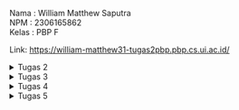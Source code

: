 Nama : William Matthew Saputra  
NPM : 2306165862  
Kelas : PBP F  

Link: https://william-matthew31-tugas2pbp.pbp.cs.ui.ac.id/

<details>
  <summary>Tugas 2</summary>

**TUGAS 2**  
**Memuat project django baru**  
Dalam pembuatan proyek Django baru, ada beberapa hal dasar yang harus disiapkan mulai dari penyimpanan lokal, repository pada GitHub hingga hal - hal penting seperti _virtual environment_ dan lainnya. Penyimpanan lokal berguna untuk menyimpan data secara lokal pada penyimpanan komputer, sedangkan _repository_ GitHub adalah ruang penyimpanan secara daring. Data pada penyimpanan lokal nantinya akan di _push_ ke _repository_ GitHub sehingga data bisa diakses oleh pengembang lain sekaligus bisa dilacak perubahannya. Setelah menyiapkan penyimpanan lokal dan _repository_ GitHub, saya membuat dan mengaktifkan _virtual environment_ untuk mengisolasi _package_ dan _dependencies_ dari aplikasi sehingga tidak terjadi konflik dengan versi lain yang terdapat pada komputer. Selanjutnya, saya menyiapkan dependencies yang merupakan sebuah modul untuk fungsionalitas suatu perangkat lunak. _Dependencies_ mencakup _library_, _framework_, ataupun _package_. Pada kasus ini, saya menambahkan _dependencies_ melalui _file_ yang bernama `requirements.txt` yang nantinya akan di _install_ dengan memanfaatkan _virtual environment_. Setelah semua hal sudah siap, saya membuat proyek Django dengan nama `tugas2pbp` dengan perintah `django-admin startproject tugas2pbp .` Sebelum dijalankan, proyek Django harus diatur konfigurasinya pada file `settings.py`. Bagian yang harus diubah adalah `ALLOWED_HOST`, yang merupakan daftar host yang diperbolehkan untuk mengakses aplikasi web. Setelah itu, proyek Django ini bisa di deploy.  
  
**Membuat aplikasi dengan nama `main` pada proyek tersebut**  
Untuk membuat aplikasi dengan nama main pada proyek, saya menggunakan perintah `python manage.py startapp main` sehingga dirketori `main` baru akan terbentuk. Setelah itu saya mendaftarkan aplikasi `main` ke dalam proyek melalui file `settings.py`. Saya menambahkan `main` pada bagian `INSTALLED_APPS` pada file tersebut.  
  
**Melakukan routing pada proyek agar dapat menjalankan aplikasi `main`**  
Routing proyek dilakukan agar aplikasi `main` bisa dibuka melalui web. Routing dilakukan dengan membuat berkas `urls.py` pada direktori `main` yang sudah dibuat sebelumnya. Hal ini dilakukan untuk mengatur rute URL secara spesifik berdasarkan fitur yang ada pada aplikasi. Setelah itu saya menambahkan rute URL menggunakan fungsi _include_ pada berkas `urls.py`  pada direktori proyek untuk mengarahkan routing URL pada tingkat yang lebih luas dan mengarahkannya ke aplikasi.  

**Membuat model pada aplikasi `main` dengan nama `Product` dan memiliki atribut wajib (name, price, description)**  
Saya membuat model pada aplikasi dengan memodifikasi berkas `models.py` pada direktori main. Untuk tugas ini, saya menggunakan _CharField_ untuk atribut `name`, _IntegerField_ untuk atribut `price`, _TextField_ untuk atribut `description`, _DecimalField_ untuk atribut `thickness`, dan juga _TextField_ untuk atribut `user_reviews`. Setelah membuat model sesuai keinginan, saya melakukan migrasi model untuk mengubah struktur tabel data sesuai dengan model yang saya sudah definisikan.  

**Membuat sebuah fungsi pada `views.py` untuk dikembalikan ke dalam sebuah template HTML yang menampilkan nama aplikasi serta nama dan kelas kamu**  
`views.py` akan ditambahkan fungsi yang mengembalikan data yang diinginkan ke template HTML. Pada tugas ini, saya mengembalikan nama aplikasi, nama pribadi, dan kelas ke template HTML.  

**Membuat sebuah routing pada `urls.py` aplikasi `main` untuk memetakan fungsi yang telah dibuat pada `views.py`.**  
Saya menambahkan rute URL pada `urls.py` untuk mengatur rute URL yang berhubungan dengan aplikasi `main`. Pada kasus ini, URL akan memetakan fungsi yang sudah dibuat pada `views.py`. Hal ini berguna untuk menggunakan fungsi yang sudah dibuat melalui URL tertentu.  

**Melakukan deployment ke PWS terhadap aplikasi yang sudah dibuat sehingga nantinya dapat diakses oleh teman-temanmu melalui Internet.**  
Setelah menyiapkan seluruh komponen yang diperlukan untuk membuat aplikasi, saya melakukan deployment dengan menambahkan URL deployment pada berkasi `settings.py`, dilanjutkan dengan perintah _git add, commit_, dan _push_ perubahan ke GitHub sekaligus ke server PWS. Setelah _deployment_ berhasil, aplikasi bisa diakses melalui internet.  

**Bagan dan penjelasan**  
![PBP William (1)](https://github.com/user-attachments/assets/55e7a8d4-3280-4f35-8e1f-3c94cbfb3773)  
Bagan tersebut menggambarkan flow kerja dari aplikasi Django. Hal ini diawali dengan _request client_ dari pengguna yang akan diterima oleh `urls.py` yang berfungsi untuk menentukan _view_ yang tepat. Setelah itu, request akan diteruskan ke `views.py` yang nantinya akan berinteraksi dengan `models.py` dalam bentuk membaca atau menulis data yang diperlukan oleh database. Setelah proses data, `views.py` akan menerima data dari `main.html` yang berfungsi sebagai _template_ HTML dan bisa melakukan visualisasi data yang sudah diproses menjadi tampilan yang bisa dinikmati pengguna. Proses ini diakhiri dengan `views.py` yang mengirimkan HTTP _response_ berupa HTML yang sudah diproses atau dirender kepada pengguna.

**Bagian Pertanyaan**  
**1. Jelaskan fungsi git dalam pengembangan perangkat lunak!**  
Git adalah sebuah _distributed version control system_ (dVCS) yang berfungsi sebagai mengontrol dan melacak perubahan versi yang terjadi pada suatu proyek. Hal ini memungkinkan pengembang untuk memastikan bahwa setiap perubahan yang terjadi bisa diatur, dipantau, dan dilacak secara menyeluruh. Selain itu, perubahan juga bisa dibandingkan bahkan dibatalkan juga diperlukan. Inilah menjadi salah satu tools yang digunakan developer untuk berkolaborasi dalam menyelesaikan suatu projek. Developer bisa secara bebas bekerja pada bagian yang berbeda secara bersamaan tanpa mengganggu pekerjaan yang lain.  
  
**2. Menurut Anda, dari semua framework yang ada, mengapa framework Django dijadikan permulaan pembelajaran pengembangan perangkat lunak?**  
Framework Django digunakan sebagai permulaan dalam pembelajaran pengembangan perangkat lunak karena Django sendiri yang ramah untuk pengguna baru. Secara teknis, Django sudah dirancang untuk mengatasi beberapa kerumitan yang terjadi dalam pengembangan web. Rancangan ini juga mencakup ekosistem yang besar, baik, sekaligus memiliki keamanan yang terjamin. Selain itu Django bersifat _open-source_ yang memungkinkan pengembang untuk melakukan modifikasi secara luas. Ada banyak versi, dokumentasi, dan sudah dilengkapi dengan komunitas yang besar dan aktif.  
  
**3. Mengapa model pada Django disebut sebagai ORM?**  
Model pada Django disebut sebagai ORM (_Object Relational Mapping_) karena Django menggunakan cara ini untuk memetakan objek Python ke tabel _database_ yang bersifat _relational_. Pengembang dipermudah melalui kehadiran cara ini, karena mereka tidak perlu  untuk berurusan dengan query SQL secara manual untuk berhubungan dengan _database_. Hal ini cukup digantikan dengan menggunakan model di Python yang secara otomatis diubah menjadi operasi _database_.  
</details>

<details>
  <summary>Tugas 3</summary>

**TUGAS 3**  
**Membuat input form untuk menambahkan objek model pada app sebelumnya.**  
Langakh ini dimulai dengan membuat `forms.py` pada untuk membuat _forms_ yang bisa menerima data baru. Form menggunakan model `Product` yang mencakup field yang relevan. Setelah itu kita perbarui kode `views.py` dengan menambahkan fungsi `product_entry`. Fungsi ini menerima data, memvalidasi input, serta menyimpan data tersebut. Setelah berhasil disimpan maka pengguna akan di _redirect_ ke halaman utama. Lalu `views.py` dan `main.html` dimodifikasi untuk menampilan semua entri produk yang sudah dibuat.  

**Tambahkan 4 fungsi views baru untuk melihat objek yang sudah ditambahkan dalam format XML, JSON, XML by ID, dan JSON by ID.**  
    1.  **Format XML**  
        Kita perlu menambahkan fungsi `show_xml` yang mengambil seluruh data dari entry `Product` menggunakan `Product.objects.all()`. Lalu kita gunakan fungsi `serializers.serialize("xml", data)` yang mengembalikan hasil dengan tipe XML. 
          
        ```
        def show_xml(request):
            data = MoodEntry.objects.all()
            return HttpResponse(serializers.serialize("xml", data), content_type="application/xml")
            ```  
            
   2.  **Format JSON**  
       Fungsi yang akan digunakan adalah `show_json` yang serupa dengan `show_xml`. Nantinya fungsi ini akan mengembalikan hasil dengan tipe JSON.  
         
       ```
       def show_json(request):
            data = MoodEntry.objects.all()
            return HttpResponse(serializers.serialize("json", data), content_type="application/json")
       ```
       
  3. **XML by ID dan JSON by ID**  
      Fungsi tambahan`show_xml_by_id` dan `show_json_by_id` digunakan untuk mengambil data `Product` menggunakan ID. Query dilakukan menggunakan `data = MoodEntry.objects.filter(pk=id)` untuk mengambil data sesuai ID, lalu diubah menjadi format XML atau JSON sesuai yang dipanggil. Untuk memanggilnya kita bisa menambahkan ID di belakang URL.  
        
      ```
      def show_xml_by_id(request, id):
            data = MoodEntry.objects.filter(pk=id)
            return HttpResponse(serializers.serialize("xml", data), content_type="application/xml")
      ```  
  
      ```
      def show_json_by_id(request, id):
            data = MoodEntry.objects.filter(pk=id)
            return HttpResponse(serializers.serialize("json", data), content_type="application/json")
      ```    


**Membuat routing URL untuk masing-masing views yang telah ditambahkan pada poin 2.**  
URL ditambahkan pada file `urls.py` supaya fungsi - fungsi yang sudah ditambahkan pada `views.py` bisa diakses dan dimanfaatkan.  

```
urlpatterns = [
    path('', show_main, name='show_main'),
    path('create_product_entry',create_product_entry, name='create_product_entry'),
    path('xml/', show_xml, name='show_xml'),
    path('json/', show_json, name='show_json'),
    path('xml/<str:id>/', show_xml_by_id, name='show_xml_by_id'),
    path('json/<str:id>/', show_json_by_id, name='show_json_by_id'),
]
```
  
**Bagian Pertanyaan**  
**Jelaskan mengapa kita memerlukan data delivery dalam pengimplementasian sebuah platform?**  
Data delivery sangat penting dalam pengimplementasian sebuah platform karena data adalah bagian utama dari interaksi antara pengguna dengan sistem. Peran data delivery adalah memastikan agar komunikasi data antara server dan klien bisa berjalan dengan baik. Salah satu contoh dari data delivery yang baik adalah pada aplikasi web dimana klien pengguna bisa mengakses informasi, memasukkan input, hingga menerima respon secara _real time_.  

**Menurutmu, mana yang lebih baik antara XML dan JSON? Mengapa JSON lebih populer dibandingkan XML?**
JSON dan XML memiliki kelebihan dan kekurangannya masing - masing . Namun JSON sering dianggap lebih baik, terutama untuk aplikasi web karena:
  1. Sintaks yang lebih mudah: Sintaks JSON lebih sederhana dan mudah dibaca baik oleh komputer maupun manusia.
  2. Kompatibel dengan JavaScript: JSON adalah turunan dari JavaScript sehingga mudah digunakan dalam aplikasi web tanpa memerlukan parser tambahan.
  3. Efisiensi proses: JSON memiliki struktur dengan basis objek dan array saja sehingga memudahkan proses di berbagai bahasa pemograman.
Dari sudu pandang XML, XMl lebih rumit karena membutuhkan banyak tag yang harus ditulis sehingga ukurannya besar dan lebih lambat dalam melakukan proses.

**Jelaskan fungsi dari method `is_valid()` pada form Django dan mengapa kita membutuhkan method tersebut?**
Method `is_valid()` pada form Django berfungsi untuk memvalidasi input data yang dilakukan oleh pengguna ke dalam form. Method ini mencegah data yang tidak valid atau rusak masuk ke dalam sistem, misalnya angka yang di luar rentang, format nama yang salah, dan lainnya.

**Mengapa kita membutuhkan csrf_token saat membuat form di Django? Apa yang dapat terjadi jika kita tidak menambahkan csrf_token pada form Django? Bagaimana hal tersebut dapat dimanfaatkan oleh penyerang?**
`csrf_token` adalah _randomized token_ yang dihasilkan Django untuk melindungi aplikasi dari serangan CSRF. Serangan ini terjadi ketika ada permintaan berbahaya ke server seperti mengubah data penting menggunakan akun pengguna yang sudah terverifikasi. Tanpa `csrf_token` pada form, aplikasi akan rentan terhadap serangan dan bisa disalahgunakan hingga skala besar seperti menggubah data transaksi dan serangan serupa. Dengan menambahkan `csrf_token` kita memastikan bahwa setiap permintaan POST berasal dari sumber yang valid.

**POSTMAN**

**JSON**  
![image](https://github.com/user-attachments/assets/2bc3c452-ec73-4a21-b39d-0be6c8eaed50)  

**JSON BY ID**  
![image](https://github.com/user-attachments/assets/732802a6-a0bf-423c-a32c-32454d23b9c2)  

**XML**  
![image](https://github.com/user-attachments/assets/c9cbd717-1066-4bc1-aa9e-2e2b7416964e)  

**XML BY ID**  
![image](https://github.com/user-attachments/assets/731d0ec8-eb8e-47d9-8ba4-aa9aaea85a9e)  

</details>

<details>
  <summary>Tugas 4</summary>

**Tugas 4**
  
**Implementasi** 
**Mengimplementasikan fungsi registrasi, login, dan logout untuk memungkinkan pengguna untuk mengakses aplikasi sebelumnya dengan lancar.** 

Implementasi fungsi `registrasi`, `login`, dan `logout` pada aplikasi Django bertujuan untuk mengatur akses pengguna ke halaman yang di-restrict, seperti halaman utama pada aplikasi. 

Fungsi `register` bertujuan untuk membuat akun pengguna baru agar mereka bisa login dan mengakses halaman yang dibatasi. Fungsi ini ditambahkan pada file `views.py` pada direktori `main`. Untuk tampilan registrasi akan di-handle oleh `register.html` yang berada di direktori `main`. Fungsi ini menggunakan `UserCreationForm` dari Django yang akan menyediakan formulir pendaftaran untuk akun baru. Selanjutnya, pengguna akan mengirimkan data melalui form yang datanya akan divalidasi menggunakan `form.is_valid()`. Jika valid, nantinya akun baru akan disimpan pada `form.save()`. Setelah itu, pengguna akan mendapat pesan berhasil dan akan diarahkan kembali ke halaman `login`.

Mengautentikasi pengguna sehingga mereka bisa login dan mengakses halaman. Fungsi ini ditambahkan pada file `views.py` yang berada pada direktori `main`. Tampilan fungsi ini akan di-handle oleh file `login.html` yang berada pada direktori `main`. Fungsi ini menggunakan `AuthenticationForm` dari Django. Selanjutnya, pengguna akan mengirimkan data form login yang nantinya akan divalidasi. Jika valid, artinya pengguna berhasil diidentifikasi dengan `form.get_user()`. Setelah validasi, fungsi `login(request, user)` digunakan untuk melakukan proses login, menciptakan sesi baru untuk pengguna yang berhasil login.

Fungsi `logout` bertujuan untuk menghapus sesi pengguna yang telah login sehingga mereka tidak bisa mengakses halaman yang dibatasi. Fungsi ini ditambahkan ke file `views.py` yang berada pada direktori `main`. Fungsi ini menggunakan `logout(request)` dari Django yang bisa menghapus sesi pengguna saat ini. Setelah sesi dihapus, pengguna akan diarahkan ke halaman `login` sehingga mereka harus login ulang. Tombol ini ditambahkan ke dalam template `main.html`.  

**Menghubungkan model product dengan user**  
  
Model `Product` dan `User` dihubungkan untuk memetakan kepemilikan user atas product yang dibuatnya. Hal ini dilakukan dengan cara mengimpor model `User` pada `models.py` dilanjutkan dengan menambahkan `ForeignKey` pada model `Product`.

```
class Product(models.Model): 
    user = models.ForeignKey(User, on_delete=models.CASCADE)
```  

Kode tersebut berfungsi untuk menghubungkan satu `Product` dengan satu `User` melalui sebuah relationship.  

Selanjutnya kita ubah fungsi `create_product_entry`:
```
def create_product_entry(request):
    form = ProductForm(request.POST or None)

    if form.is_valid() and request.method == "POST":
        product_entry = form.save(commit=False)
        product_entry.user = request.user
        product_entry.save()
        return redirect('main:show_main')

    context = {'form': form}
    return render(request, "create_product_entry.html", context)
```

Fungsi `create_product_entry` menggunakan `commit=False` untuk mencegah Django langsung menyimpan data ke database setelah form divalidasi. Ini memungkinkan kita memodifikasi objek terlebih dahulu, seperti mengisi field `user` dengan `request.user` yang sedang login. Setelah itu, objek disimpan ke database, menandakan bahwa entri product tersebut milik pengguna yang sedang terautentikasi.  


Selanjutnya ubah value dari `product_entries` dan `context` pada `show_main` menjadi:
```
def show_main(request):
    product_entries = Product.objects.filter(user=request.user)
    context = {
        'name': request.user.username,
        'product_entries': product_entries
```

Kode tersebut menampilkan `Product` yang terkait dengan pengguna yang sedang login, dengan menyaring objek berdasarkan `User` yang sedang login. Selain itu, `request.user.username` digunakan untuk menampilkan username pengguna di halaman utama.  
  
Setelah itu lakukan migrasi. Dalam proses ini akan ada error yang muncul, pilih `1` dan ketik angka `1` lagi untuk menetapkan user dengan ID `1` pada model yang ada. Setelah itu lakukan import `os` pada `settings.py` dan ganti variabel `DEBUG` dengan kode dibawah ini:  
```
PRODUCTION = os.getenv("PRODUCTION", False)
DEBUG = not PRODUCTION
```

**Menampilkan detail informasi pengguna yang sedang logged in seperti username dan menerapkan cookies seperti last login pada halaman utama aplikasi.** 

Menampilkan informasi seperti last login pada halaman utama aplikasi akan menggunakan data dari _cookies_. Dengan langkah sebagai berikut:  


1. Tambahkan Import**: Buka `views.py` di subdirektori `main`, dan tambahkan:  
```
import datetime
from django.http import HttpResponseRedirect
from django.urls import reverse
```

2. Menambahkan _Cookie_ `last_login`: Pada fungsi `login_user`, ubah blok kode di if `form.is_valid()` menjadi:  
```
if form.is_valid():
    user = form.get_user()
    login(request, user)
    response = HttpResponseRedirect(reverse("main:show_main"))
    response.set_cookie('last_login', str(datetime.datetime.now()))
    return response
```

3. Menampilkan last_login di Halaman: Di fungsi show_main, tambahkan kode berikut ke dalam variabel context:  
```
'last_login': request.COOKIES['last_login']
```

4. Hapus _Cookie_ Saat _Logout_: Ubah fungsi `logout_user` menjadi:
```
def logout_user(request):
    logout(request)
    response = HttpResponseRedirect(reverse('main:login'))
    response.delete_cookie('last_login')
    return response
```
5. Tambahkan ke `main.html`: Setelah tombol _logout_, tambahkan kode berikut untuk menampilkan informasi pada halaman utama aplikasi web:
```
<h5>Sesi terakhir login: {{ last_login }}</h5>
```
  
**PERTANYAAN**  
**1. Apa perbedaan antara `HttpResponseRedirect()` dan `redirect()`**  
`HttpResponseRedirect()` adalah respons yang secara eksplisit mengarahkan ulang ke URL tertentu. URL yang diberikan harus ditentukan secara manual. Misalnya, jika kita ingin mengarahkan pengguna ke halaman tertentu harus menulis URL target secara eksplisit, seperti `/home/` atau `/login/`.  

`redirect()` adalah shortcut di Django yang secara internal menggunakan `HttpResponseRedirect()`. Django akan secara otomatis menangani konversi nama view atau nama URL menjadi URL penuh di backend, sehingga penggunaan `redirect()` sangat efisien dalam pengembangan aplikasi berbasis web.  

**2. Jelaskan cara kerja penghubungan model Product dengan User!**  

Model `Product` dan `User` akan dihubungkan menggunakan `ForeignKey` agar setiap produk memiliki pemilik yang jelas. Fungsi `create_product_entry` tidak bisa menyimpan produk baru setelah validasi form, melainkan akan ditambah informasi pemiliknya yaitu user yang sedang login. Nantinya setiap produk akan memiliki kaitan terhadap pengguna yang terautentikasi saat pembuatan.  

Fungsi `show_main` hanya akan menampilkan produk milik pengguna yang sedang login menggunakan filter `Product.objects.filter(user=request.user)`. Setelah perubahan dilakukan, harus dilakukan migrasi database dan jika ada error pilihlah opsi 1 untuk menetapkan `User` dengan ID 1 pada produk yang ada. Selain itu, pengaturan `DEBUG` harus diubah agar bisa aktif di mode development dan mati di mode production menggunakan variabel environment `PRODUCTION`.  

**3. Apa perbedaan antara authentication dan authorization, apakah yang dilakukan saat pengguna login? Jelaskan bagaimana Django mengimplementasikan kedua konsep tersebut.**

Authentication berfokus pada verifikasi identitas pengguna menggunakan username dan password. Authentication menggunakan fungsi `authenticate()` yang berguna untuk memvalidasi kredensial pengguna. Jika valid nantinya fungsi `login()` akan digunakan untuk membuat sesi dan menyimpan status login pengguna. Session ID kemudian disimpan di cookie untuk mengingat pengguna yang sudah login di setiap request berikutnya.  

Authorization adalah tahap lanjutan dari authentication. Authorization menentukan apa yang bisa pengguna akses. Django mengelola authorization melalui decorators seperti `@login_required` yang berguna untuk memastikan pengguna hanya bisa mengakses halaman tertentu setelah login. Django juga menggunakan `permission_required` untuk membatasi akses berdasarkan batasan tertentu, seperti hanya admin yang dapat mengakses halaman tertentu.  

**4. Bagaimana Django mengingat pengguna yang telah login? Jelaskan kegunaan lain dari _cookies_ dan apakah semua _cookies_ aman digunakan?**  
  
Cara Django mengingat pengguna yang telah login adalah dengan session _cookies_. Session _cookies_ diciptakan Django setelah pengguna login. Isi dari session _cookies_ adalah session ID yang akan digunakan untuk mengaitkan pengguna dengan data pada server. Saat pengguna melakukan request baru, nanti Django dapat memeriksa session ID yang sudah tercipta untuk mengecek apakah sudah melakukan login atau belum.  

Selain untuk mengatur dan melakukan validasi saat pengguna masuk ke sebuah halaman, _cookies_ juga memiliki banyak fungsionalitas lain. Dimulai dari menyimpan preferensi pengguna seperti bahasa default dan juga tema halaman, activity tracking untuk kepentingan analitik, hingga otentikasi untuk melakukan validasi agar pengguna yang meninggalkan halaman tidak perlu untuk melakukan login kembali.  

Meskipun _cookies_ tampaknya memiliki fungsionalitas yang tinggi, tidak semua _cookies_ aman digunakan. Ada beberapa _cookies_ yang tidak dienkripsi sehingga dapat dicuri oleh pihak lain menggunakan serangan man-in-the-middle. Ada juga _cookies_ yang tidak diberi atribut secure maupun tidak menggunakan `HTTPOnly` sehingga jenis-jenis _cookies_ ini sangat mudah disadap dan dapat disalahgunakan untuk mengambil sesi pengguna yang sedang aktif.

![messageImage_1727236854010](https://github.com/user-attachments/assets/1673fa4e-27d9-4535-ac77-7bf06ebe3c81)
![messageImage_1727237066319](https://github.com/user-attachments/assets/4710cd63-83b7-4210-8682-befd6c3ff786)

</details>  
  
<details>
    <summary>Tugas 5</summary>  

**Tugas 5**  
  
**Implementasikan fungsi untuk menghapus dan mengedit product.**  

**A. Edit Product**  
    1. Membuat fungsi edit_product yang menerima parameter request dan id  
      ```
        def edit_product(request, id):
            product= Product.objects.get(pk = id)
            form = ProductForm(request.POST or None, instance=product)
            if form.is_valid() and request.method == "POST":
                form.save()
                return HttpResponseRedirect(reverse('main:show_main'))
            context = {'form': form}
            return render(request, "edit_product.html", context)  
     ```
    2. Melakukan import pada views.py  
    ```
        from django.shortcuts import .., reverse
        from django.http import .., HttpResponseRedirect
    ``` 
    3. Membuat file baru (edit_product.html)  sebagai tampilan dari fitur dari edit product  
    ```
        {% extends 'base.html' %}
        {% load static %}
        {% block content %}
        <h1>Edit Product</h1>
        <form method="POST">
            {% csrf_token %}
            <table>
                {{ form.as_table }}
                <tr>
                    <td></td>
                    <td>
                        <input type="submit" value="Edit Product"/>
                    </td>
                </tr>
            </table>
        </form>
        {% endblock %}
    ```
    4. Import fungsi edit_product pada urls.py dan menambahkan path ke urlpatterns  
        from main.views import edit_product

        ...
        path('edit-product/<uuid:id>', edit_product, name='edit_product'),
        ...

**A. Delete Product**  
    1. Membuat fungsi delete_product dengan parameter request dan id pada views.py  
    ```
        def delete_product(request, id):
            product= Product.objects.get(pk = id)
        product.delete()
    # Kembali ke halaman awal
    return HttpResponseRedirect(reverse('main:show_main'))
    ```  

    2. Import fungsi delete_product pada urls.py dan tambahkan path url ke url patterns
    ```
        from main.views import delete_product
    ```

    ```
    ...
    path('delete/<uuid:id>', delete_product, name='delete_product'), 
    ...
    ```  

**Kustomisasi halaman daftar product menjadi lebih menarik dan responsive. Kemudian, perhatikan kondisi berikut:**

**Login**  
<details>
<summary>Kode Login</summary>

    ```
    {% extends 'base.html' %}
    {% load static %}  <!-- Ensure this line is present -->

    {% block meta %}
    <title>Login</title>
    {% endblock meta %}

    {% block content %}
    <!-- Background Video and Overlay -->
    <div class="relative min-h-screen overflow-hidden">
    
    <!-- Background Video -->
    <video autoplay loop muted playsinline class="absolute top-0 left-0 w-full h-full object-cover z-0" aria-hidden="true">
        <source src="{% static 'video/background.mp4' %}" type="video/mp4">  <!-- This uses the static tag correctly -->
        Your browser does not support the video tag.
    </video>
    
    <!-- Grey Overlay -->
    <div class="absolute top-0 left-0 w-full h-full bg-gray-700 bg-opacity-50 z-10"></div>
    
    <!-- Main Content -->
    <div class="relative z-20 flex items-center justify-center min-h-screen w-screen py-12 px-4 sm:px-6 lg:px-8">
        <div class="max-w-md w-full space-y-8">
        <div>
            <h2 class="mt-6 text-center text-3xl font-extrabold text-white"> <!-- changed to white -->
            Login to your account
            </h2>
        </div>
        <form class="mt-8 space-y-6" method="POST" action="">
            {% csrf_token %}
            <input type="hidden" name="remember" value="true">
            <div class="rounded-md shadow-sm -space-y-px">
            <div>
                <label for="username" class="sr-only">Username</label>
                <input id="username" name="username" type="text" required class="appearance-none rounded-none relative block w-full px-3 py-2 border border-gray-300 placeholder-gray-500 text-gray-900 rounded-t-md focus:outline-none focus:ring-[#2d46a2] focus:border-[#2d46a2] focus:z-10 sm:text-sm" placeholder="Username">
            </div>
            <div>
                <label for="password" class="sr-only">Password</label>
                <input id="password" name="password" type="password" required class="appearance-none rounded-none relative block w-full px-3 py-2 border border-gray-300 placeholder-gray-500 text-gray-900 rounded-b-md focus:outline-none focus:ring-[#2d46a2] focus:border-[#2d46a2] focus:z-10 sm:text-sm" placeholder="Password">
            </div>
            </div>

            <div>
            <button type="submit" class="group relative w-full flex justify-center py-2 px-4 border border-transparent text-sm font-medium rounded-md text-white bg-[#2d46a2] hover:bg-[#24378c] focus:outline-none focus:ring-2 focus:ring-offset-2 focus:ring-[#2d46a2]">
                Sign in
            </button>
            </div>
        </form>

        {% if messages %}
        <div class="mt-4">
            {% for message in messages %}
            {% if message.tags == "success" %}
            <div class="bg-green-100 border border-green-400 text-green-700 px-4 py-3 rounded relative" role="alert">
                <span class="block sm:inline">{{ message }}</span>
            </div>
            {% elif message.tags == "error" %}
            <div class="bg-red-100 border border-red-400 text-red-700 px-4 py-3 rounded relative" role="alert">
                <span class="block sm:inline">{{ message }}</span>
            </div>
            {% else %}
            <div class="bg-blue-100 border border-blue-400 text-blue-700 px-4 py-3 rounded relative" role="alert">
                <span class="block sm:inline">{{ message }}</span>
            </div>
            {% endif %}
            {% endfor %}
        </div>
        {% endif %}

        <div class="text-center mt-4">
            <p class="text-sm text-gray-300"> <!-- changed to a lighter gray -->
            Don't have an account yet?
            <a href="{% url 'main:register' %}" class="font-medium text-[#4a90e2] hover:text-[#356bb0]"> <!-- changed to a more vibrant blue -->
                Register Now
            </a>
            </p>
        </div>
        </div>
    </div>
    </div>
    {% endblock content %}
    ```
</details>

**Register**  



</details>




